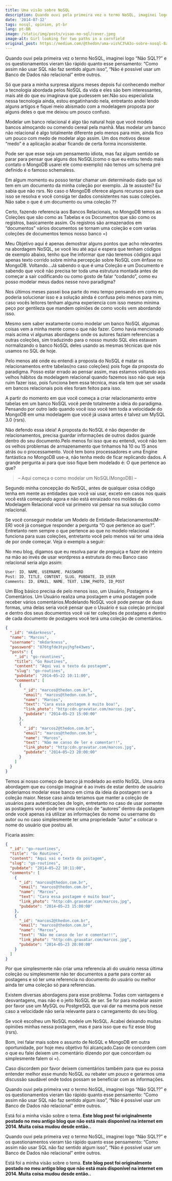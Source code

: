 ```yaml
---
title: Uma visão sobre NoSQL
description: Quando ouvi pela primeira vez o termo NoSQL, imaginei logo “Não SQL??” e os questionamentos vieram tão rápido quanto esse pensamento “Como assim não usar SQL não faz sentido algum isso”, “Não é possível usar um Banco de Dados não relacional” entre outros. Está foi a minha visão sobre o tema. Este blog post foi originalmente postado no meu antigo blog que não está mais disponível na internet em 2014. Muita coisa mudou desde então..
date: '2014-07-12'
tags: nosql, opinion, pt-br
lang: pt-BR
image: /static/img/posts/visao-no-sql/cover.jpeg
image-alt: Girl looking for two paths in a cornfield
original_post: https://medium.com/@thedon/uma-vis%C3%A3o-sobre-nosql-8ad02626fb6a
---
```


Quando ouvi pela primeira vez o termo NoSQL, imaginei logo “Não SQL??” e os questionamentos vieram tão rápido quanto esse pensamento: “Como assim não usar SQL não faz sentido algum isso”, “Não é possível usar um Banco de Dados não relacional” entre outros.

Só que para a minha surpresa alguns meses depois fui conhecendo melhor a tecnologia abordada pelos NoSQL da vida e eles são bem interessantes, mais até do que eu imaginava que pudessem ser.Não sou especialista nessa tecnologia ainda, estou engatinhando nela, entretanto andei lendo alguns artigos e fiquei meio abismado com a modelagem proposta por alguns deles o que me deixou um pouco confuso.

Modelar um banco relacional é algo tão natural hoje que você modela bancos almoçando ou comendo cereal pela manhã. Mas modelar um banco não relacional é algo totalmente diferente pelo menos para mim, ainda fico um pouco com medo de modelar algo assim. Um dos motivos desse “medo” é a aplicação acabar ficando de certa forma inconsistente.

Pode ser que esse seja um pensamento idiota, mas faz algum sentido se parar para pensar que alguns dos NoSQL(como o que eu estou tendo mais contato o MongoDB usarei ele como exemplo) não temos um schema pré definido é o famoso schemaless.

Em algum momento eu posso tentar chamar um determinado dado que só tem em um documento da minha coleção por exemplo. Já te assustei? Eu sabia que não rsrs. No caso o MongoDB oferece alguns recursos para que isso se resolva e você consiga ter dados consistentes nas suas coleções. Não sabe o que é um documento ou uma coleção ??

Certo, fazendo referencia aos Bancos Relacionais, no MongoDB temos as Coleções que são como as Tabelas e os Documentos que são como os registros, basicamente assim. Os registros são armazenados em “documentos” vários documentos se tornam uma coleção e com varias coleções de documentos temos nosso banco =)

Meu Objetivo aqui é apenas demostrar alguns pontos que acho relevantes na abordagem NoSQL, se você leu até aqui e espera que tenham códigos de exemplo abaixo, tenho que lhe informar que não teremos códigos aqui apenas texto corrido sobre minha percepção sobre NoSQL com ênfase no MongoDB. Voltando…Já sabendo o que é uma Coleção e um Documento e sabendo que você não precisa ter toda uma estrutura montada antes de começar a sair codificando ou como gosto de falar “codando”, como eu posso modelar meus dados nesse novo paradigma?

Nos últimos meses passei boa parte do meu tempo pensando em como eu poderia solucionar isso e a solução ainda é confusa pelo menos para mim, caso vocês leitores tenham alguma experiencia com isso mesmo minima peço por gentileza que mandem opiniões de como vocês vem abordando isso.

Mesmo sem saber exatamente como modelar um banco NoSQL algumas coisas vem a minha mente como o que não fazer. Como havia mencionado mais acima vi algumas abordagens onde os autores faziam referencias a outras coleções, sim traduzindo para o nosso mundo SQL eles estavam normalizando o banco NoSQL deles usando as mesmas técnicas que nós usamos no SQL de hoje.

Pelo menos até onde eu entendi a proposta do NoSQL é matar os relacionamentos entre tabelas(no caso coleções) pois foge da proposta do paradigma. Posso estar errado ao pensar assim, mas estamos voltando aos velhos hábitos da modelagem relacional quando fazemos isso não que seja ruim fazer isso, pois funciona bem essa técnica, mas ela tem que ser usada em bancos relacionais pois eles foram feitos para isso.

A partir do momento em que você começa a criar relacionamento entre tabelas em um banco NoSQL você perde totalmente a ideia do paradigma. Pensando por outro lado quando você isso você tem toda a velocidade do MongoDB em uma modelagem que você já usava antes é talvez um MySQL 3.0 (rsrs).

Não defendo essa ideia! A proposta do NoSQL é não depender de relacionamentos, precisa guardar informações de outros dados guarde dentro do seu documento.Pelo menos foi isso que eu entendi, você não tem os velhos problemas de armazenamento que tinhamos há 10 ou 15 anos atrás ou o processamento. Você tem bons processadores e uma Engine fantástica no MongoDB use-a, não tenha medo de ficar replicando dados. A grande pergunta ai para que isso fique bem modelado é: O que pertence ao que?

> – Aqui começa o como modelar um NoSQL(MongoDB) –

Segundo minha concepção do NoSQL, antes de qualquer coisa código tenha em mente as entidades que você vai usar, exceto em casos nos quais você está começando agora e não está enraizado nos moldes da Modelagem Relacional você vai primeiro vai pensar na sua solução como relacional.

Se você conseguir modelar um Modelo de Entidade-Relacionamentos(M-ER) você já consegue responder a pergunta “O que pertence ao que?”. Entretanto nem sempre o que pertence ao que no modelo relacional funciona para suas coleções, entretanto você pelo menos vai ter uma ideia de por onde começar. Veja o exemplo a seguir:

No meu blog, digamos que eu resolva parar de preguiça e fazer ele inteiro na mão ao invés de usar wordpress a estrutura do meu Banco caso relacional seria algo assim:

```jsx
User: ID, NAME, USERNAME, PASSWORD
Post: ID, TITLE, CONTENT, SLUG, PUBDATE, ID_USER
Comments: ID, EMAIL, NAME, TEXT, LINK_PHOTO, ID_POST
```

Um Blog básico precisa de pelo menos isso, um Usuário, Postagens e Comentários. Um Usuário realiza uma postagem e uma postagem pode receber vários comentários.Modelando NoSQL você pode pensar de duas formas, uma delas seria você pensar que o Usuário é sua coleção principal e dentro dos seus documentos você vai ter coleções de postagens e dentro de cada documento de postagens você terá uma coleção de comentários.

```json
{
  "_id": "mkdarkness",
  "name": "Marcos",
  "username": "mkdarkness",
  "password": "876tgfde3tyujhgfe43wes",
  "posts": {
    "_id": "go-rountines",
    "title": "Go Routines",
    "content": "Aqui vai o texto da postagem",
    "slug": "go-routines",
    "pubdate": "2014–05–22 10:11:00",
    "comments": [
      {
        "_id": "marcos@thedon.com.br",
        "email": "marcos@thedon.com.br",
        "name": "Marcos",
        "text": "Cara essa postagem é muito boa!",
        "link_photo": "http:cdn.gravatar.com/marcos.jpg",
        "pubdate": "2014–05–23 15:00:00"
      },
      {
        "_id": "marcos2@thedon.com.br",
        "email": "marcos@thedon.com.br",
        "name": "Marcos",
        "text": "Não me canso de ler e comentar!!",
        "link_photo": "http:cdn.gravatar.com/marcos.jpg",
        "pubdate": "2014–05–23 20:00:00"
      }
    ]
  }
}
```

Temos ai nosso começo de banco já modelado ao estilo NoSQL. Uma outra abordagem que eu consigo imaginar é ao invés de estar dentro de usuário poderiamos modelar esse banco em cima da ideia da postagem ser a coleção maior. Nesse caso ainda teriamos que manter a coleção de usuários para autenticações de login, entretanto no caso de usar somente as postagens você pode ter uma coleção de “autores” dentro da postagem onde você apenas irá utilizar as informações do nome ou username do autor ou no caso simplesmente ter uma propriedade “autor” e colocar o nome do usuário que postou ali.

Ficaria assim:

```json
{
  "_id": "go-rountines",
  "title": "Go Routines",
  "content": "Aqui vai o texto da postagem",
  "slug": "go-routines",
  "pubdate": "2014–05–22 10:11:00",
  "comments": [
    {
      "_id": "marcos@thedon.com.br",
      "email": "marcos@thedon.com.br",
      "name": "Marcos",
      "text": "Cara essa postagem é muito boa!",
      "link_photo": "http:cdn.gravatar.com/marcos.jpg",
      "pubdate": "2014–05–23 15:00:00"
    },
    {
      "_id": "marcos2@thedon.com.br",
      "email": "marcos@thedon.com.br",
      "name": "Marcos",
      "text": "Não me canso de ler e comentar!!",
      "link_photo": "http:cdn.gravatar.com/marcos.jpg",
      "pubdate": "2014–05–23 20:00:00"
    }
  ]
}
```

Por que simplesmente não criar uma referencia ali do usuário nessa última coleção ou simplesmente não ter documentos a parte para conter as postagens e só ter uma referencia no documento do usuário ou melhor ainda ter uma coleção só para referencias.

Existem diversas abordagens para esse problema. Todas com vantagens e desvantagens, mas não é o jeito NoSQL de ser. Se for para modelar assim por favor use um MySQL ou PostgreSQL que vai dar na mesma pois nesse caso a velocidade não seria relevante para o carregamento do seu blog.

Se você escolheu um NoSQL modele um NoSQL. Acabei deixando muitas opiniões minhas nessa postagem, mas é para isso que eu fiz esse blog (rsrs).

Bom, irei falar mais sobre o assunto de NoSQL e MongoDB em outra oportunidade, por hoje meu objetivo foi alcançado.Caso de concordem com o que eu falei deixem um comentário dizendo por que concordam ou simplesmente falem oi =).

Caso discordem por favor deixem comentários também para que eu possa entender melhor esse mundo NoSQL ou rebater um pouco e gerarmos uma discussão saudável onde todos possam se beneficiar com as informações.

Quando ouvi pela primeira vez o termo NoSQL, imaginei logo “Não SQL??” e os questionamentos vieram tão rápido quanto esse pensamento: “Como assim não usar SQL não faz sentido algum isso”, “Não é possível usar um Banco de Dados não relacional” entre outros.

Está foi a minha visão sobre o tema. **Este blog post foi originalmente postado no meu antigo blog que não está mais disponível na internet em 2014. Muita coisa mudou desde então..**

Quando ouvi pela primeira vez o termo NoSQL, imaginei logo “Não SQL??” e os questionamentos vieram tão rápido quanto esse pensamento: “Como assim não usar SQL não faz sentido algum isso”, “Não é possível usar um Banco de Dados não relacional” entre outros.

Está foi a minha visão sobre o tema. **Este blog post foi originalmente postado no meu antigo blog que não está mais disponível na internet em 2014. Muita coisa mudou desde então..**
